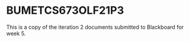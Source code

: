 # BUMETCS673OLF21P3

This is a copy of the iteration 2 documents submitted to Blackboard for week 5.